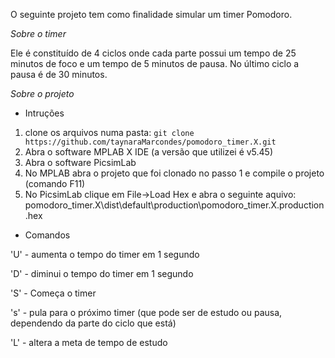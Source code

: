 O seguinte projeto tem como finalidade simular um timer Pomodoro.

*Sobre o timer*

Ele é constituído de 4 ciclos onde cada parte possui um tempo de 25 minutos de foco e um tempo de 5 minutos de pausa. No último ciclo a pausa é de 30 minutos.

*Sobre o projeto*
- Intruções

1. clone os arquivos numa pasta:
 `git clone https://github.com/taynaraMarcondes/pomodoro_timer.X.git`
2. Abra o software MPLAB X IDE (a versão que utilizei é v5.45)
3. Abra o software PicsimLab
4. No MPLAB abra o projeto que foi clonado no passo 1 e compile o projeto (comando F11)
5. No PicsimLab clique em File->Load Hex e abra o seguinte aquivo:
pomodoro_timer.X\dist\default\production\pomodoro_timer.X.production.hex

- Comandos

'U' - aumenta o tempo do timer em 1 segundo

'D' - diminui o tempo do timer em 1 segundo

'S' - Começa o timer

's' - pula para o próximo timer (que pode ser de estudo ou pausa, dependendo da parte do ciclo que está)

'L' - altera a meta de tempo de estudo
